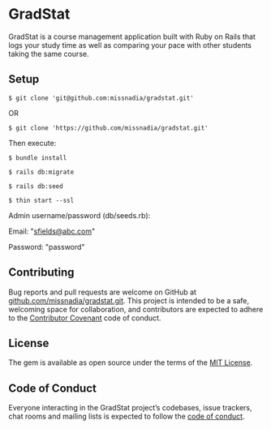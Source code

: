 # GradStat

GradStat is a course management application built with Ruby on Rails that logs your study time as well as comparing your pace with other students taking the same course.

## Setup

`$ git clone 'git@github.com:missnadia/gradstat.git'`

OR

`$ git clone 'https://github.com/missnadia/gradstat.git'`

Then execute:

`$ bundle install`

`$ rails db:migrate`

`$ rails db:seed`

`$ thin start --ssl`

Admin username/password (db/seeds.rb):

Email: "sfields@abc.com"

Password: "password"

## Contributing

Bug reports and pull requests are welcome on GitHub at [github.com/missnadia/gradstat.git](https://github.com/missnadia/gradstat.git). This project is intended to be a safe, welcoming space for collaboration, and contributors are expected to adhere to the [Contributor Covenant](http://contributor-covenant.org) code of conduct.

## License

The gem is available as open source under the terms of the [MIT License](https://opensource.org/licenses/MIT).

## Code of Conduct

Everyone interacting in the GradStat project’s codebases, issue trackers, chat rooms and mailing lists is expected to follow the [code of conduct](https://github.com/missnadia/gradstat/blob/master/CODE_OF_CONDUCT.md).
